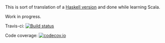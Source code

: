 This is sort of translation of a [Haskell version](https://github.com/jjhoo/hs-sudoku) and done while learning Scala.

Work in progress.

Travis-ci: [![Build status](https://travis-ci.org/jjhoo/sudoku-scala.svg?branch=master)](https://travis-ci.org/jjhoo/sudoku-scala)

Code coverage: [![codecov.io](https://codecov.io/github/jjhoo/sudoku-scala/coverage.svg?branch=master)](https://codecov.io/github/jjhoo/sudoku-scala?branch=master)
